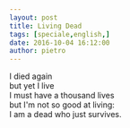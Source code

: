 ```yaml
---
layout: post
title: Living Dead
tags: [speciale,english,]
date: 2016-10-04 16:12:00
author: pietro
---
```

I died again<br/>but yet I live<br/>I must have a thousand lives<br/>but I'm not so good at living:<br/>I am a dead who just survives.
